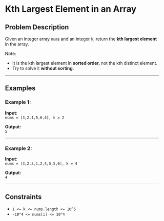 # Kth Largest Element in an Array

## Problem Description

Given an integer array `nums` and an integer `k`, return the **kth largest element** in the array.

Note:
- It is the kth largest element in **sorted order**, not the kth distinct element.
- Try to solve it **without sorting**.

---

## Examples

### Example 1:

**Input:**  
`nums = [3,2,1,5,6,4], k = 2`  

**Output:**  
`5`  

---

### Example 2:

**Input:**  
`nums = [3,2,3,1,2,4,5,5,6], k = 4`  

**Output:**  
`4`  

---

## Constraints

* `1 <= k <= nums.length <= 10^5`
* `-10^4 <= nums[i] <= 10^4`
